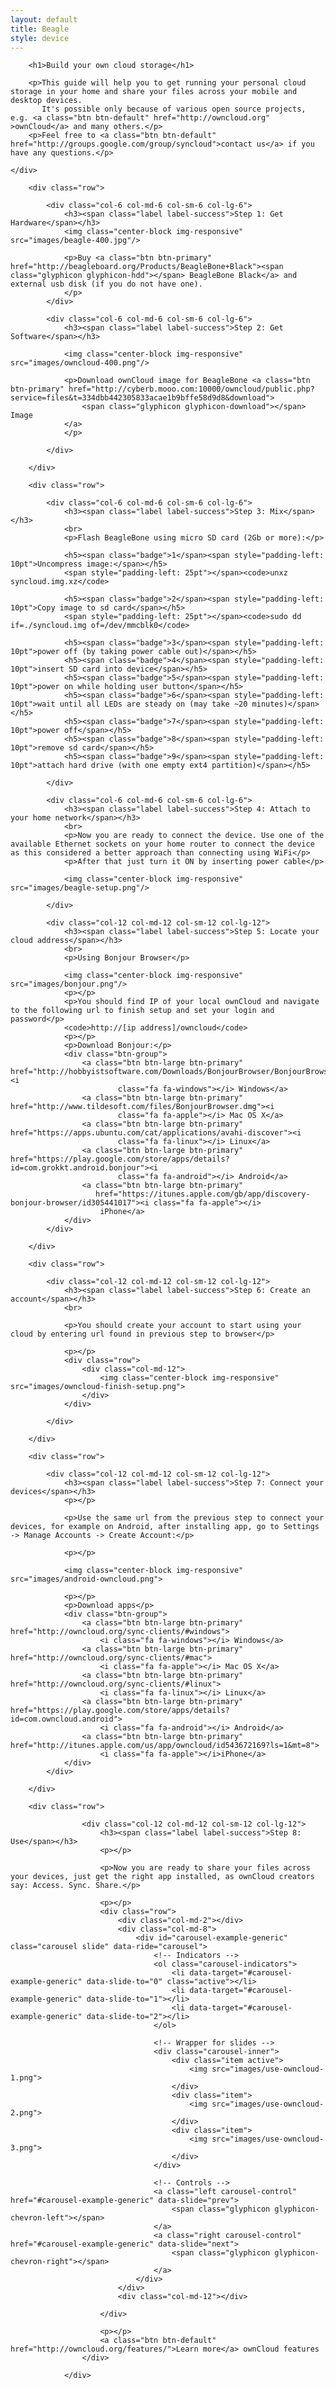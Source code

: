 ```yaml
---
layout: default
title: Beagle
style: device
---
```


<div class="jumbotron">
    <div class="container">

        <h1>Build your own cloud storage</h1>

        <p>This guide will help you to get running your personal cloud storage in your home and share your files across your mobile and desktop devices.
           It's possible only because of various open source projects, e.g. <a class="btn btn-default" href="http://owncloud.org" >ownCloud</a> and many others.</p>
        <p>Feel free to <a class="btn btn-default" href="http://groups.google.com/group/syncloud">contact us</a> if you have any questions.</p>

    </div>
</div>

<div class="container">

        <div class="row">

            <div class="col-6 col-md-6 col-sm-6 col-lg-6">
                <h3><span class="label label-success">Step 1: Get Hardware</span></h3>
                <img class="center-block img-responsive" src="images/beagle-400.jpg"/>

                <p>Buy <a class="btn btn-primary" href="http://beagleboard.org/Products/BeagleBone+Black"><span class="glyphicon glyphicon-hdd"></span> BeagleBone Black</a> and external usb disk (if you do not have one).
                </p>
            </div>

            <div class="col-6 col-md-6 col-sm-6 col-lg-6">
                <h3><span class="label label-success">Step 2: Get Software</span></h3>

                <img class="center-block img-responsive" src="images/owncloud-400.png"/>

                <p>Download ownCloud image for BeagleBone <a class="btn btn-primary" href="http://cyberb.mooo.com:10000/owncloud/public.php?service=files&t=334dbb442305833acae1b9bffe58d9d8&download">
                    <span class="glyphicon glyphicon-download"></span> Image
                </a>
                </p>

            </div>

        </div>

        <div class="row">

            <div class="col-6 col-md-6 col-sm-6 col-lg-6">
                <h3><span class="label label-success">Step 3: Mix</span></h3>
                <br>
                <p>Flash BeagleBone using micro SD card (2Gb or more):</p>

                <h5><span class="badge">1</span><span style="padding-left: 10pt">Uncompress image:</span></h5>
                <span style="padding-left: 25pt"></span><code>unxz syncloud.img.xz</code>

                <h5><span class="badge">2</span><span style="padding-left: 10pt">Copy image to sd card</span></h5>
                <span style="padding-left: 25pt"></span><code>sudo dd if=./syncloud.img of=/dev/mmcblk0</code>

                <h5><span class="badge">3</span><span style="padding-left: 10pt">power off (by taking power cable out)</span></h5>
                <h5><span class="badge">4</span><span style="padding-left: 10pt">insert SD card into device</span></h5>
                <h5><span class="badge">5</span><span style="padding-left: 10pt">power on while holding user button</span></h5>
                <h5><span class="badge">6</span><span style="padding-left: 10pt">wait until all LEDs are steady on (may take ~20 minutes)</span></h5>
                <h5><span class="badge">7</span><span style="padding-left: 10pt">power off</span></h5>
                <h5><span class="badge">8</span><span style="padding-left: 10pt">remove sd card</span></h5>
                <h5><span class="badge">9</span><span style="padding-left: 10pt">attach hard drive (with one empty ext4 partition)</span></h5>

            </div>

            <div class="col-6 col-md-6 col-sm-6 col-lg-6">
                <h3><span class="label label-success">Step 4: Attach to your home network</span></h3>
                <br>
                <p>Now you are ready to connect the device. Use one of the available Ethernet sockets on your home router to connect the device as this considered a better approach than connecting using WiFi</p>
                <p>After that just turn it ON by inserting power cable</p>

                <img class="center-block img-responsive" src="images/beagle-setup.png"/>

            </div>

            <div class="col-12 col-md-12 col-sm-12 col-lg-12">
                <h3><span class="label label-success">Step 5: Locate your cloud address</span></h3>
                <br>
                <p>Using Bonjour Browser</p>

                <img class="center-block img-responsive" src="images/bonjour.png"/>
                <p></p>
                <p>You should find IP of your local ownCloud and navigate to the following url to finish setup and set your login and password</p>
                <code>http://[ip address]/owncloud</code>
                <p></p>
                <p>Download Bonjour:</p>
                <div class="btn-group">
                    <a class="btn btn-large btn-primary" href="http://hobbyistsoftware.com/Downloads/BonjourBrowser/BonjourBrowserSetup.exe"><i
                            class="fa fa-windows"></i> Windows</a>
                    <a class="btn btn-large btn-primary" href="http://www.tildesoft.com/files/BonjourBrowser.dmg"><i
                            class="fa fa-apple"></i> Mac OS X</a>
                    <a class="btn btn-large btn-primary" href="https://apps.ubuntu.com/cat/applications/avahi-discover"><i
                            class="fa fa-linux"></i> Linux</a>
                    <a class="btn btn-large btn-primary" href="https://play.google.com/store/apps/details?id=com.grokkt.android.bonjour"><i
                            class="fa fa-android"></i> Android</a>
                    <a class="btn btn-large btn-primary"
                       href="https://itunes.apple.com/gb/app/discovery-bonjour-browser/id305441017"><i class="fa fa-apple"></i>
                        iPhone</a>
                </div>
            </div>

        </div>

        <div class="row">

            <div class="col-12 col-md-12 col-sm-12 col-lg-12">
                <h3><span class="label label-success">Step 6: Create an account</span></h3>
                <br>

                <p>You should create your account to start using your cloud by entering url found in previous step to browser</p>

                <p></p>
                <div class="row">
                    <div class="col-md-12">
                        <img class="center-block img-responsive" src="images/owncloud-finish-setup.png">
                    </div>
                </div>

            </div>

        </div>

        <div class="row">

            <div class="col-12 col-md-12 col-sm-12 col-lg-12">
                <h3><span class="label label-success">Step 7: Connect your devices</span></h3>
                <p></p>

                <p>Use the same url from the previous step to connect your devices, for example on Android, after installing app, go to Settings -> Manage Accounts -> Create Account:</p>

                <p></p>

                <img class="center-block img-responsive" src="images/android-owncloud.png">

                <p></p>
                <p>Download apps</p>
                <div class="btn-group">
                    <a class="btn btn-large btn-primary" href="http://owncloud.org/sync-clients/#windows">
                        <i class="fa fa-windows"></i> Windows</a>
                    <a class="btn btn-large btn-primary" href="http://owncloud.org/sync-clients/#mac">
                        <i class="fa fa-apple"></i> Mac OS X</a>
                    <a class="btn btn-large btn-primary" href="http://owncloud.org/sync-clients/#linux">
                        <i class="fa fa-linux"></i> Linux</a>
                    <a class="btn btn-large btn-primary" href="https://play.google.com/store/apps/details?id=com.owncloud.android">
                        <i class="fa fa-android"></i> Android</a>
                    <a class="btn btn-large btn-primary" href="http://itunes.apple.com/us/app/owncloud/id543672169?ls=1&mt=8">
                        <i class="fa fa-apple"></i>iPhone</a>
                </div>
            </div>

        </div>

        <div class="row">

                    <div class="col-12 col-md-12 col-sm-12 col-lg-12">
                        <h3><span class="label label-success">Step 8: Use</span></h3>
                        <p></p>

                        <p>Now you are ready to share your files across your devices, just get the right app installed, as ownCloud creators say: Access. Sync. Share.</p>

                        <p></p>
                        <div class="row">
                            <div class="col-md-2"></div>
                            <div class="col-md-8">
                                <div id="carousel-example-generic" class="carousel slide" data-ride="carousel">
                                    <!-- Indicators -->
                                    <ol class="carousel-indicators">
                                        <li data-target="#carousel-example-generic" data-slide-to="0" class="active"></li>
                                        <li data-target="#carousel-example-generic" data-slide-to="1"></li>
                                        <li data-target="#carousel-example-generic" data-slide-to="2"></li>
                                    </ol>

                                    <!-- Wrapper for slides -->
                                    <div class="carousel-inner">
                                        <div class="item active">
                                            <img src="images/use-owncloud-1.png">
                                        </div>
                                        <div class="item">
                                            <img src="images/use-owncloud-2.png">
                                        </div>
                                        <div class="item">
                                            <img src="images/use-owncloud-3.png">
                                        </div>
                                    </div>

                                    <!-- Controls -->
                                    <a class="left carousel-control" href="#carousel-example-generic" data-slide="prev">
                                        <span class="glyphicon glyphicon-chevron-left"></span>
                                    </a>
                                    <a class="right carousel-control" href="#carousel-example-generic" data-slide="next">
                                        <span class="glyphicon glyphicon-chevron-right"></span>
                                    </a>
                                </div>
                            </div>
                            <div class="col-md-12"></div>

                        </div>

                        <p></p>
                        <a class="btn btn-default" href="http://owncloud.org/features/">Learn more</a> ownCloud features
                    </div>

                </div>

<!--/container-->
</div>

